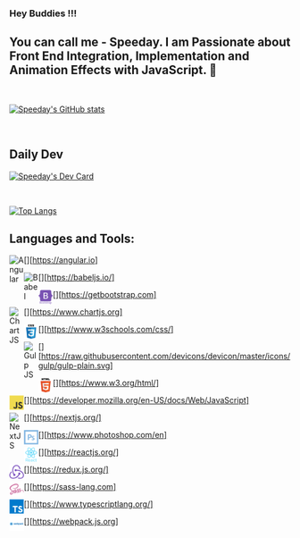 ### Hey Buddies !!!

## You can call me - Speeday. I am Passionate about Front End Integration, Implementation and Animation Effects with JavaScript. 👋

<br />

[![Speeday's GitHub stats](https://github-readme-stats.vercel.app/api?username=speeday&show_icons=true&theme=tokyonight)](https://github.com/speeday/github-readme-stats)

<br />

## Daily Dev

<a href="https://app.daily.dev/Speeday"><img src="https://api.daily.dev/devcards/a857752ad70c4365bbe46b112af387e7.png?r=5vx" width="400" alt="Speeday's Dev Card"/></a>

<br />

[![Top Langs](https://github-readme-stats.vercel.app/api/top-langs/?username=speeday&layout=compact)](https://github.com/speeday/github-readme-stats)

## Languages and Tools:

[<img align="left" alt="Angular" width="26px" src="https://angular.io/assets/images/logos/angular/angular.svg" />][https://angular.io]

[<img align="left" alt="Babel" width="26px" src="https://www.vectorlogo.zone/logos/babeljs/babeljs-icon.svg" />][https://babeljs.io/]

[<img align="left" alt="BootStrap" width="26px" src="https://raw.githubusercontent.com/devicons/devicon/master/icons/bootstrap/bootstrap-plain-wordmark.svg" />][https://getbootstrap.com]

[<img align="left" alt="Chart JS" width="26px" src="https://www.chartjs.org/media/logo-title.svg" />][https://www.chartjs.org]

[<img align="left" alt="CSS3" width="26px" src="https://raw.githubusercontent.com/devicons/devicon/master/icons/css3/css3-original-wordmark.svg" />][https://www.w3schools.com/css/]

[<img align="left" alt="Gulp JS" width="26px" src="https://gulpjs.com" />][https://raw.githubusercontent.com/devicons/devicon/master/icons/gulp/gulp-plain.svg]

[<img align="left" alt="HTML5" width="26px" src="https://raw.githubusercontent.com/devicons/devicon/master/icons/html5/html5-original-wordmark.svg" />][https://www.w3.org/html/]

[<img align="left" alt="JavaScript" width="26px" src="https://raw.githubusercontent.com/devicons/devicon/master/icons/javascript/javascript-original.svg" />][https://developer.mozilla.org/en-US/docs/Web/JavaScript]

[<img align="left" alt="NextJS" width="26px" src="https://cdn.worldvectorlogo.com/logos/nextjs-2.svg" />][https://nextjs.org/]

[<img align="left" alt="PhotoShop" width="26px" src="https://raw.githubusercontent.com/devicons/devicon/master/icons/photoshop/photoshop-line.svg" />][https://www.photoshop.com/en]

[<img align="left" alt="ReactJS" width="26px" src="https://raw.githubusercontent.com/devicons/devicon/master/icons/react/react-original-wordmark.svg" />][https://reactjs.org/]

[<img align="left" alt="Redux" width="26px" src="https://raw.githubusercontent.com/devicons/devicon/master/icons/redux/redux-original.svg" />][https://redux.js.org/]

[<img align="left" alt="SASS" width="26px" src="https://raw.githubusercontent.com/devicons/devicon/master/icons/sass/sass-original.svg" />][https://sass-lang.com]

[<img align="left" alt="TypeScript" width="26px" src="https://raw.githubusercontent.com/devicons/devicon/master/icons/typescript/typescript-original.svg" />][https://www.typescriptlang.org/]

[<img align="left" alt="Webpack" width="26px" src="https://raw.githubusercontent.com/devicons/devicon/d00d0969292a6569d45b06d3f350f463a0107b0d/icons/webpack/webpack-original-wordmark.svg" />][https://webpack.js.org]

<br />
<br />

[speeday]: https://github.com/speeday
